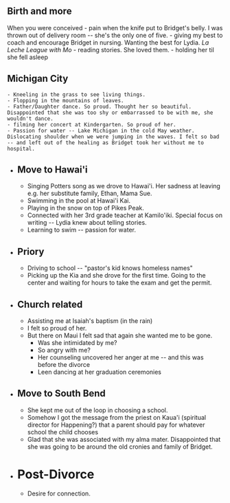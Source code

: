 ## Birth and more
When you were conceived 
	- pain when the knife put to Bridget's belly. I was thrown out of delivery room -- she's the only one of five.
		- giving my best to coach and encourage Bridget in nursing. Wanting the best for Lydia. *La Leche League with Mo*
	- reading stories. She loved them.
	- holding her til she fell asleep
## Michigan City
	- Kneeling in the grass to see living things.
	- Flopping in the mountains of leaves.
	- Father/Daughter dance. So proud. Thought her so beautiful. Disappointed that she was too shy or embarrassed to be with me, she wouldn't dance.
	- filming her concert at Kindergarten. So proud of her.
	- Passion for water -- Lake Michigan in the cold May weather. Dislocating shoulder when we were jumping in the waves. I felt so bad -- and left out of the healing as Bridget took her without me to hospital.
- ## Move to Hawai'i
	- Singing Potters song as we drove to Hawai'i. Her sadness at leaving e.g. her substitute family, Ethan, Mama Sue.
	- Swimming in the pool at Hawai'i Kai.
	- Playing in the snow on top of Pikes Peak.
	- Connected with her 3rd grade teacher at Kamilo'iki. Special focus on writing -- Lydia knew about telling stories.
	- Learning to swim -- passion for water.
- ## Priory
	- Driving to school -- "pastor's kid knows homeless names"
	- Picking up the Kia and she drove for the first time. Going to the center and waiting for hours to take the exam and get the permit.
- ## Church related
	- Assisting me at Isaiah's baptism (in the rain)
	- I felt so proud of her.
	- But there on Maui I felt sad that again she wanted me to be gone.
		- Was she intimidated by me?
		- So angry with me?
		- Her counseling uncovered her anger at me -- and this was before the divorce
		- Leen dancing at her graduation ceremonies
- ## Move to South Bend
	- She kept me out of the loop in choosing a school.
	- Somehow I got the message from the priest on Kaua'i (spiritual director for Happening?) that a parent should pay for whatever school the child chooses
	- Glad that she was associated with my alma mater. Disappointed that she was going to be around the old cronies and family of Bridget.
- # Post-Divorce
	- Desire for connection.
